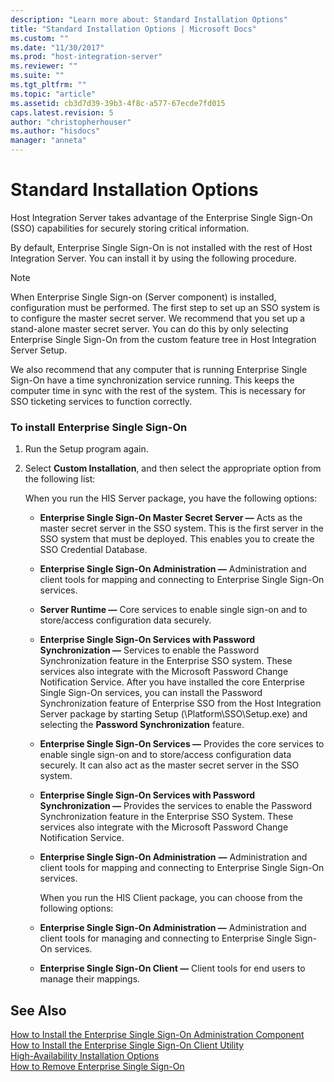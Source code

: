 ```yaml
---
description: "Learn more about: Standard Installation Options"
title: "Standard Installation Options | Microsoft Docs"
ms.custom: ""
ms.date: "11/30/2017"
ms.prod: "host-integration-server"
ms.reviewer: ""
ms.suite: ""
ms.tgt_pltfrm: ""
ms.topic: "article"
ms.assetid: cb3d7d39-39b3-4f8c-a577-67ecde7fd015
caps.latest.revision: 5
author: "christopherhouser"
ms.author: "hisdocs"
manager: "anneta"
---
```

# Standard Installation Options
Host Integration Server takes advantage of the Enterprise Single Sign-On (SSO) capabilities for securely storing critical information.  
  
 By default, Enterprise Single Sign-On is not installed with the rest of Host Integration Server. You can install it by using the following procedure.  
  
> [!NOTE]
>  When Enterprise Single Sign-on (Server component) is installed, configuration must be performed. The first step to set up an SSO system is to configure the master secret server. We recommend that you set up a stand-alone master secret server. You can do this by only selecting Enterprise Single Sign-On from the custom feature tree in  Host Integration Server Setup.  
>   
>  We also recommend that any computer that is running Enterprise Single Sign-On have a time synchronization service running. This keeps the computer time in sync with the rest of the system. This is necessary for SSO ticketing services to function correctly.  
  
### To install Enterprise Single Sign-On  
  
1. Run the Setup program again.  
  
2. Select **Custom Installation**, and then select the appropriate option from the following list:  
  
    When you run the HIS Server package, you have the following options:  
  
   - **Enterprise Single Sign-On Master Secret Server ―** Acts as the master secret server in the SSO system. This is the first server in the SSO system that must be deployed. This enables you to create the SSO Credential Database.  
  
   - **Enterprise Single Sign-On Administration ―** Administration and client tools for mapping and connecting to Enterprise Single Sign-On services.  
  
   - **Server Runtime ―** Core services to enable single sign-on and to store/access configuration data securely.  
  
   - **Enterprise Single Sign-On Services with Password Synchronization ―** Services to enable the Password Synchronization feature in the Enterprise SSO system. These services also integrate with the Microsoft Password Change Notification Service. After you have installed the core Enterprise Single Sign-On services, you can install the Password Synchronization feature of Enterprise SSO from the Host Integration Server package by starting Setup (\Platform\SSO\Setup.exe) and selecting the **Password Synchronization** feature.  
  
   - **Enterprise Single Sign-On Services ―** Provides the core services to enable single sign-on and to store/access configuration data securely. It can also act as the master secret server in the SSO system.  
  
   - **Enterprise Single Sign-On Services with Password Synchronization ―** Provides the services to enable the Password Synchronization feature in the Enterprise SSO System. These services also integrate with the Microsoft Password Change Notification Service.  
  
   - **Enterprise Single Sign-On Administration** **―** Administration and client tools for mapping and connecting to Enterprise Single Sign-On services.  
  
     When you run the HIS Client package, you can choose from the following options:  
  
   - **Enterprise Single Sign-On Administration ―** Administration and client tools for managing and connecting to Enterprise Single Sign-On services.  
  
   - **Enterprise Single Sign-On Client ―** Client tools for end users to manage their mappings.  
  
## See Also  
 [How to Install the Enterprise Single Sign-On Administration Component](../esso/how-to-install-the-enterprise-single-sign-on-administration-component.md)   
 [How to Install the Enterprise Single Sign-On Client Utility](../esso/how-to-install-the-enterprise-single-sign-on-client-utility.md)   
 [High-Availability Installation Options](../esso/high-availability-installation-options.md)   
 [How to Remove Enterprise Single Sign-On](../esso/how-to-remove-enterprise-single-sign-on.md)
